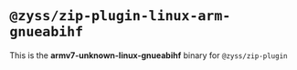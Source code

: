 # `@zyss/zip-plugin-linux-arm-gnueabihf`

This is the **armv7-unknown-linux-gnueabihf** binary for `@zyss/zip-plugin`
